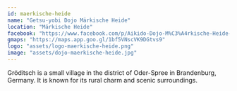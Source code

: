 ```yaml
---
id: maerkische-heide
name: "Getsu-yobi Dojo Märkische Heide"
location: "Märkische Heide"
facebook: "https://www.facebook.com/p/Aikido-Dojo-M%C3%A4rkische-Heide-100094291105575/"
gmaps: "https://maps.app.goo.gl/1bf5VNscVK9DGtvs9"
logo: "assets/logo-maerkische-heide.png"
image: "assets/dojo-maerkische-heide.jpg"
---
```

Gröditsch is a small village in the district of Oder-Spree in Brandenburg, Germany. It is known for its rural charm and scenic surroundings.

